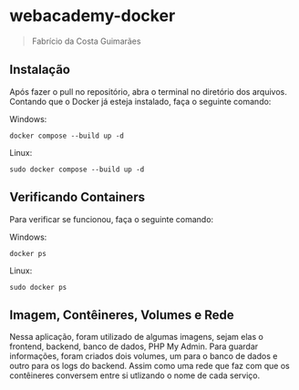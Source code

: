 # webacademy-docker


> Fabrício da Costa Guimarães

## Instalação

Após fazer o pull no repositório, abra o terminal no diretório dos arquivos. Contando que o Docker já esteja instalado, faça o seguinte comando:

Windows:

    docker compose --build up -d

Linux:

    sudo docker compose --build up -d


## Verificando Containers

Para verificar se funcionou, faça o seguinte comando:

Windows:

    docker ps

Linux:

    sudo docker ps

## Imagem, Contêineres, Volumes e Rede

Nessa aplicação, foram utilizado de algumas imagens, sejam elas o frontend, backend, banco de dados, PHP My Admin. Para guardar informações, foram criados dois volumes, um para o banco de dados e outro para os logs do backend. Assim como uma rede que faz com que os contêineres conversem entre si utlizando o nome de cada serviço.

